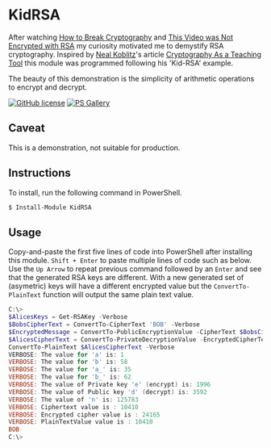 # KidRSA

After watching [How to Break Cryptography](https://www.youtube.com/watch?v=12Q3Mrh03Gk) and [This Video was Not Encrypted with RSA](https://www.youtube.com/watch?v=4Tb1q8dSIlI) my curiosity motivated me to demystify RSA cryptography.  Inspired by [Neal Koblitz](https://sites.math.washington.edu/~koblitz/)'s article [Cryptography As a Teaching Tool](https://sites.math.washington.edu/~koblitz/crlogia.html) this module was programmed following his 'Kid-RSA' example.

The beauty of this demonstration is the simplicity of arithmetic operations to encrypt and decrypt.

[![GitHub license](https://img.shields.io/badge/license-MIT-blue.svg)](https://github.com/marckassay/KidRSA/blob/master/LICENSE)  [![PS Gallery](https://img.shields.io/badge/install-PS%20Gallery-blue.svg)](https://www.powershellgallery.com/packages/KidRSA/)

## Caveat

This is a demonstration, not suitable for production.

## Instructions

To install, run the following command in PowerShell.

```powershell
$ Install-Module KidRSA
```

## Usage

Copy-and-paste the first five lines of code into PowerShell after installing this module.  `Shift + Enter` to paste multiple lines of code such as below.  Use the `Up Arrow` to repeat previous command followed by an `Enter` and see that the generated RSA keys are different.  With a new generated set of (asymetric) keys will have a different encrypted value but the `ConvertTo-PlainText` function will output the same plain text value.

```powershell
C:\>
$AlicesKeys = Get-RSAKey -Verbose
$BobsCipherText = ConvertTo-CipherText 'BOB' -Verbose
$EncryptedMessage = ConvertTo-PublicEncryptionValue -CipherText $BobsCipherText -PublicKey $AlicesKeys.e -N $AlicesKeys.n -Verbose
$AlicesCipherText = ConvertTo-PrivateDecryptionValue -EncryptedCipherText $EncryptedMessage -PrivateKey $AlicesKeys.d -N $AlicesKeys.n -Verbose
ConvertTo-PlainText $AlicesCipherText -Verbose
VERBOSE: The value for 'a' is: 1
VERBOSE: The value for 'b' is: 58
VERBOSE: The value for 'a_' is: 35
VERBOSE: The value for 'b_' is: 62
VERBOSE: The value of Private key 'e' (encrypt) is: 1996
VERBOSE: The value of Public key 'd' (decrypt) is: 3592
VERBOSE: The value of 'n' is: 125783
VERBOSE: Ciphertext value is : 10410
VERBOSE: Encrypted cipher value is : 24165
VERBOSE: PlainTextValue value is : 10410
BOB
C:\>
```
